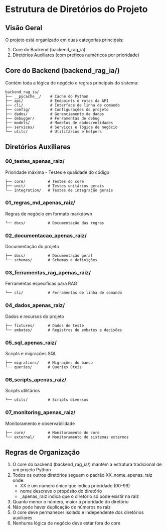 # Estrutura de Diretórios do Projeto

## Visão Geral

O projeto está organizado em duas categorias principais:

1. Core do Backend (backend_rag_ia)
2. Diretórios Auxiliares (com prefixos numéricos por prioridade)

## Core do Backend (backend_rag_ia/)

Contém toda a lógica de negócio e regras principais do sistema:

```
backend_rag_ia/
├── __pycache__/    # Cache do Python
├── api/            # Endpoints e rotas da API
├── cli/            # Interface de linha de comando
├── config/         # Configurações do projeto
├── dados/          # Gerenciamento de dados
├── debugger/       # Ferramentas de debug
├── models/         # Modelos de dados/entidades
├── services/       # Serviços e lógica de negócio
└── utils/          # Utilitários e helpers
```

## Diretórios Auxiliares

### 00_testes_apenas_raiz/

Prioridade máxima - Testes e qualidade do código

```
├── core/          # Testes do core
├── unit/          # Testes unitários gerais
└── integration/   # Testes de integração gerais
```

### 01_regras_md_apenas_raiz/

Regras de negócio em formato markdown

```
└── docs/          # Documentação das regras
```

### 02_documentacao_apenas_raiz/

Documentação do projeto

```
├── docs/          # Documentação geral
└── schemas/       # Schemas e definições
```

### 03_ferramentas_rag_apenas_raiz/

Ferramentas específicas para RAG

```
└── cli/           # Ferramentas de linha de comando
```

### 04_dados_apenas_raiz/

Dados e recursos do projeto

```
├── fixtures/      # Dados de teste
└── embates/       # Registros de embates e decisões
```

### 05_sql_apenas_raiz/

Scripts e migrações SQL

```
├── migrations/    # Migrações do banco
└── queries/       # Queries úteis
```

### 06_scripts_apenas_raiz/

Scripts utilitários

```
└── utils/         # Scripts diversos
```

### 07_monitoring_apenas_raiz/

Monitoramento e observabilidade

```
├── core/          # Monitoramento do core
└── external/      # Monitoramento de sistemas externos
```

## Regras de Organização

1. O core do backend (backend_rag_ia/) mantém a estrutura tradicional de um projeto Python
2. Todos os outros diretórios seguem o padrão XX_nome_apenas_raiz onde:
   - XX é um número único que indica prioridade (00-99)
   - nome descreve o propósito do diretório
   - \_apenas_raiz indica que o diretório só pode existir na raiz
3. Quanto menor o número, maior a prioridade do diretório
4. Não pode haver duplicação de números na raiz
5. O core deve permanecer isolado e independente dos diretórios auxiliares
6. Nenhuma lógica de negócio deve estar fora do core
